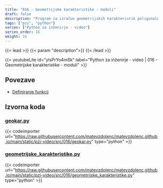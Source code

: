 ```yaml
---
title: "016 - Geometrijske karakteristike - moduli"
draft: false
description: "Program za izračun geometrijskih karakteristik poligonalnih prerezov. Uporaba modulov."
tags: ["pzi", "python"]
series: ["Python za inženirje - video"]
series_order: 16
weight: 16
---
```


{{< lead >}}
{{< param "description">}}
{{< /lead >}}

{{< youtubeLite id="ylsPrYo4mSk" label="Python za inženirje - video | 016 - Geometrijske karakteristike - moduli" >}}

## Povezave
- [Definiranje funkcij](https://docs.python.org/3/tutorial/controlflow.html#defining-functions) 

## Izvorna koda

### [geokar.py](https://raw.githubusercontent.com/matevzdolenc/matevzdolenc.github.io/main/static/pzi-video/src/016/geokar.py)

{{< codeimporter url="https://raw.githubusercontent.com/matevzdolenc/matevzdolenc.github.io/main/static/pzi-video/src/016/geokar.py" type="python" >}}

### [geometrijske_karakteristike.py](https://raw.githubusercontent.com/matevzdolenc/matevzdolenc.github.io/main/static/pzi-video/src/016/geometrijske_karakteristike.py)

{{< codeimporter url="https://raw.githubusercontent.com/matevzdolenc/matevzdolenc.github.io/main/static/pzi-video/src/016/geometrijske_karakteristike.py" type="python" >}}

